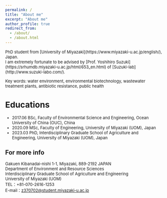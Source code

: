 ```yaml
---
permalink: /
title: "About me"
excerpt: "About me"
author_profile: true
redirect_from: 
  - /about/
  - /about.html
---
```


<font size="2">
PhD student from [University of Miyazaki](https://www.miyazaki-u.ac.jp/english/), Japan. <br />
I am extremely fortunate to be advised by [Prof. Yoshihiro Suzuki](https://srhumdb.miyazaki-u.ac.jp/html/653_en.html) of [Suzuki-lab](http://www.suzuki-labo.com/). <br />

Key words: water environment, environmental biotechnology, wastewater treatment plants, antibiotic resistance, public health  <br />

Educations
======
- 2017.06 BSc, Faculty of Environmental Science and Engineering, Ocean University of China (OUC), China <br>
- 2020.09 MSc, Faculty of Engineering, University of Miyazaki (UOM), Japan <br>
- 2023.03 PhD, Interdisciplinary Graduate School of Agriculture and Engineering, University of Miyazaki (UOM), Japan <br>


For more info
------
Gakuen Kibanadai-nishi 1-1, Miyazaki, 889-2192 JAPAN <br>
Department of Environment and Resource Sciences <br>
Interdisciplinary Graduate School of Agriculture and Engineering <br>
University of Miyazaki (UOM) <br>
TEL：+81-070-2616-1253 <br>
E-mail：z370702@student.miyazaki-u.ac.jp <br>

